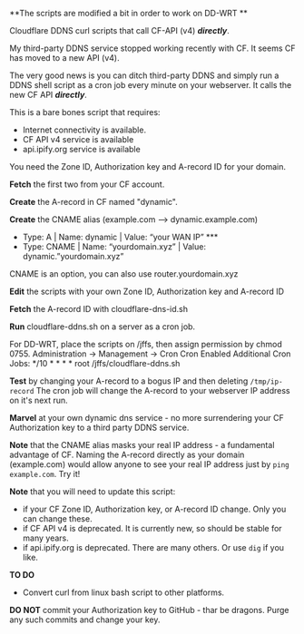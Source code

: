 **The scripts are modified a bit in order to work on DD-WRT **

Cloudflare DDNS curl scripts that call CF-API (v4) ***directly***.

My third-party DDNS service stopped working recently with CF.
It seems CF has moved to a new API (v4).

The very good news is you can ditch third-party DDNS and simply run a DDNS shell script as a cron job every minute on your webserver. It calls the new CF API ***directly***.

This is a bare bones script that requires:
* Internet connectivity is available.
* CF API v4 service  is available
* api.ipify.org service is available

You need the Zone ID,  Authorization key and A-record ID for your domain.

**Fetch** the first two  from your CF account.

**Create** the A-record in CF named "dynamic".

**Create** the CNAME alias (example.com --> dynamic.example.com) 
- Type: A     |  Name: dynamic          | Value: “your WAN IP” ***
- Type: CNAME |  Name: “yourdomain.xyz” | Value: dynamic.”yourdomain.xyz”

CNAME is an option, you can also use router.yourdomain.xyz


**Edit** the scripts with your own Zone ID,  Authorization key and A-record ID

**Fetch** the A-record ID with cloudflare-dns-id.sh

**Run** cloudflare-ddns.sh on a server as a cron job. 

For DD-WRT, place the scripts on /jffs, then assign permission by chmod 0755.
Administration -> Management -> Cron
  Cron                    Enabled
  Additional Cron Jobs:
                          */10 * * * * root /jffs/cloudflare-ddns.sh


**Test** by changing your A-record to a bogus IP and then deleting `/tmp/ip-record`
The cron job will change the A-record to your webserver IP address on it's next run.

**Marvel** at your own dynamic dns service - no more surrendering your CF Authorization key to a third party DDNS service.

**Note** that the CNAME alias masks your real IP address - a fundamental advantage of CF. Naming the A-record directly as your domain (example.com) would allow anyone to see your real IP address just by `ping example.com`. Try it!

**Note** that you will need to update this script:
* if your CF Zone ID, Authorization key, or A-record ID change. Only you can change these.
* if CF API v4 is deprecated. It is currently new, so should be stable for many years.
* if api.ipify.org is deprecated. There are many others. Or use `dig` if you like.

**TO DO**
* Convert curl from linux bash script to other platforms.

**DO NOT** commit your Authorization key to GitHub - thar be dragons. Purge any such commits and change your key.
